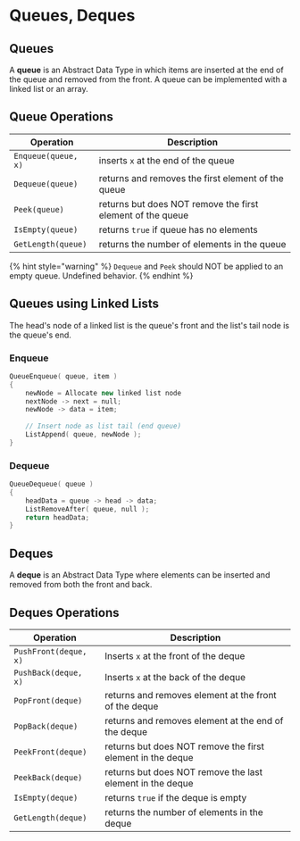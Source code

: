 # Queues, Deques

## Queues

A **queue** is an Abstract Data Type in which items are inserted at the end of the queue and removed from the front. A queue can be implemented with a linked list or an array.

## Queue Operations&#x20;

| Operation           | Description                                                 |
| ------------------- | ----------------------------------------------------------- |
| `Enqueue(queue, x)` | inserts `x` at the end of the queue                         |
| `Dequeue(queue)`    | returns and removes the first element of the queue          |
| `Peek(queue)`       | returns but does NOT remove the first element of the queue  |
| `IsEmpty(queue)`    | returns `true` if queue has no elements                     |
| `GetLength(queue)`  | returns the number of elements in the queue                 |

{% hint style="warning" %}
`Dequeue` and `Peek` should NOT be applied to an empty queue. Undefined behavior.
{% endhint %}

## &#x20;Queues using Linked Lists

The head's node of a linked list is the queue's front and the list's tail node is the queue's end.

### Enqueue

```cpp
QueueEnqueue( queue, item )
{
    newNode = Allocate new linked list node
    nextNode -> next = null;
    newNode -> data = item;
    
    // Insert node as list tail (end queue)
    ListAppend( queue, newNode );
}
```

### Dequeue

```cpp
QueueDequeue( queue )
{
    headData = queue -> head -> data;
    ListRemoveAfter( queue, null );
    return headData;
}
```

## Deques

A **deque** is an Abstract Data Type where elements can be inserted and removed from both the front and back.

## Deques Operations

| Operation             | Description                                                |
| --------------------- | ---------------------------------------------------------- |
| `PushFront(deque, x)` | Inserts `x` at the front of the deque                      |
| `PushBack(deque, x)`  | Inserts `x` at the back of the deque                       |
| `PopFront(deque)`     | returns and removes element at the front of the deque      |
| `PopBack(deque)`      | returns and removes element at the end of the deque        |
| `PeekFront(deque)`    | returns but does NOT remove the first element in the deque |
| `PeekBack(deque)`     | returns but does NOT remove the last element in the deque  |
| `IsEmpty(deque)`      | returns `true` if the deque is empty                       |
| `GetLength(deque)`    | returns the number of elements in the deque                |

